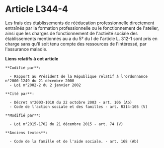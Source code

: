 # Article L344-4

Les frais des établissements de rééducation professionnelle directement entraînés par la formation professionnelle ou le
fonctionnement de l'atelier, ainsi que les charges de fonctionnement de l'activité sociale des établissements mentionnés au a
du 5° du I de l'article L. 312-1 sont pris en charge sans qu'il soit tenu compte des ressources de l'intéressé, par
l'assurance maladie.

**Liens relatifs à cet article**

	**Codifié par**:

	  - Rapport au Président de la République relatif à l'ordonnance n°2000-1249 du 21 décembre 2000
	  - Loi n°2002-2 du 2 janvier 2002

	**Cité par**:

	  - Décret n°2003-1010 du 22 octobre 2003 - art. 106 (Ab)
	  - Code de l'action sociale et des familles - art. R314-105 (V)

	**Modifié par**:

	  - Loi n°2015-1702 du 21 décembre 2015 - art. 74 (V)

	**Anciens textes**:

	  - Code de la famille et de l'aide sociale. - art. 168 (Ab)
